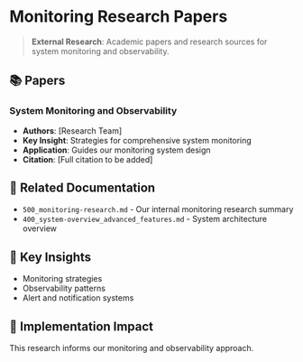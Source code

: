 <!-- MODULE_REFERENCE: 400_system-overview_system_architecture_macro_view.md -->
# Monitoring Research Papers

> **External Research**: Academic papers and research sources for system monitoring and observability.

## 📚 **Papers**

### **System Monitoring and Observability**
- **Authors**: [Research Team]
- **Key Insight**: Strategies for comprehensive system monitoring
- **Application**: Guides our monitoring system design
- **Citation**: [Full citation to be added]

## 🔗 **Related Documentation**
- `500_monitoring-research.md` - Our internal monitoring research summary
- `400_system-overview_advanced_features.md` - System architecture overview

## 📖 **Key Insights**
- Monitoring strategies
- Observability patterns
- Alert and notification systems

## 🎯 **Implementation Impact**
This research informs our monitoring and observability approach.
